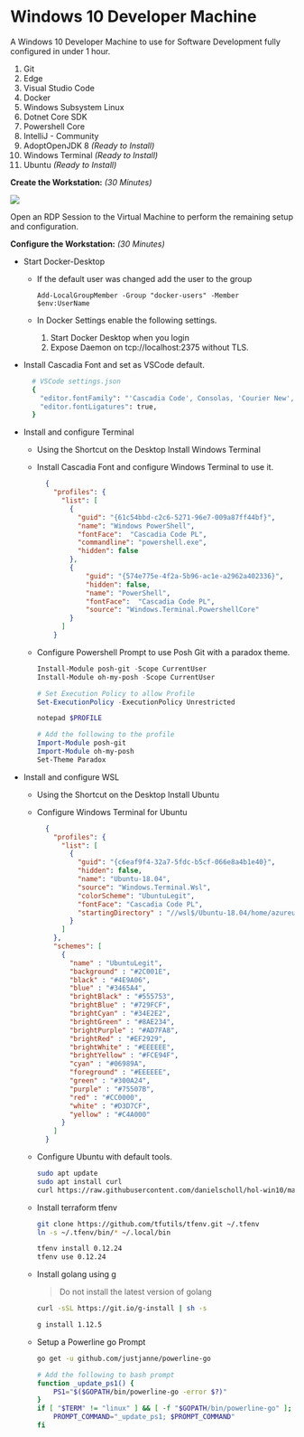 # Windows 10 Developer Machine

A Windows 10 Developer Machine to use for Software Development fully configured in under 1 hour.

1. Git
1. Edge
1. Visual Studio Code
1. Docker
1. Windows Subsystem Linux
1. Dotnet Core SDK
1. Powershell Core
1. IntelliJ - Community
1. AdoptOpenJDK 8 _(Ready to Install)_
1. Windows Terminal _(Ready to Install)_
1. Ubuntu _(Ready to Install)_

__Create the Workstation:__ _(30 Minutes)_


<a href="https://portal.azure.com/#create/Microsoft.Template/uri/https%3A%2F%2Fraw.githubusercontent.com%2Fdanielscholl%2Fhol-win10%2Fmaster%2Fazuredeploy.json" target="_blank">
    <img src="http://azuredeploy.net/deploybutton.png"/>
</a>


Open an RDP Session to the Virtual Machine to perform the remaining setup and configuration.

__Configure the Workstation:__ _(30 Minutes)_

- Start Docker-Desktop

   - If the default user was changed add the user to the group

        `Add-LocalGroupMember -Group "docker-users" -Member $env:UserName`

   - In Docker Settings enable the following settings.

        1. Start Docker Desktop when you login
        2. Expose Daemon on tcp://localhost:2375 without TLS.

- Install Cascadia Font and set as VSCode default.

  ```bash
    # VSCode settings.json
    {
      "editor.fontFamily": "'Cascadia Code', Consolas, 'Courier New', monospace",
      "editor.fontLigatures": true,
    }
  ```

- Install and configure Terminal

    - Using the Shortcut on the Desktop Install Windows Terminal

    - Install Cascadia Font and configure Windows Terminal to use it.

      ```json
        {
          "profiles": {
            "list": [
              {
                "guid": "{61c54bbd-c2c6-5271-96e7-009a87ff44bf}",
                "name": "Windows PowerShell",
                "fontFace":  "Cascadia Code PL",
                "commandline": "powershell.exe",
                "hidden": false
              },
              {
                  "guid": "{574e775e-4f2a-5b96-ac1e-a2962a402336}",
                  "hidden": false,
                  "name": "PowerShell",
                  "fontFace":  "Cascadia Code PL",
                  "source": "Windows.Terminal.PowershellCore"
              }
            ]
          }
      ```

    - Configure Powershell Prompt to use Posh Git with a paradox theme.

        ```powershell
        Install-Module posh-git -Scope CurrentUser
        Install-Module oh-my-posh -Scope CurrentUser

        # Set Execution Policy to allow Profile
        Set-ExecutionPolicy -ExecutionPolicy Unrestricted

        notepad $PROFILE

        # Add the following to the profile
        Import-Module posh-git
        Import-Module oh-my-posh
        Set-Theme Paradox
        ```


- Install and configure WSL

  - Using the Shortcut on the Desktop Install Ubuntu

  - Configure Windows Terminal for Ubuntu

    ```json
      {
        "profiles": {
          "list": [
            {
              "guid": "{c6eaf9f4-32a7-5fdc-b5cf-066e8a4b1e40}",
              "hidden": false,
              "name": "Ubuntu-18.04",
              "source": "Windows.Terminal.Wsl",
              "colorScheme": "UbuntuLegit",
              "fontFace": "Cascadia Code PL",
              "startingDirectory" : "//wsl$/Ubuntu-18.04/home/azureuser"
            }
          ]
        },
        "schemes": [
          {
            "name" : "UbuntuLegit",
            "background" : "#2C001E",
            "black" : "#4E9A06",
            "blue" : "#3465A4",
            "brightBlack" : "#555753",
            "brightBlue" : "#729FCF",
            "brightCyan" : "#34E2E2",
            "brightGreen" : "#8AE234",
            "brightPurple" : "#AD7FA8",
            "brightRed" : "#EF2929",
            "brightWhite" : "#EEEEEE",
            "brightYellow" : "#FCE94F",
            "cyan" : "#06989A",
            "foreground" : "#EEEEEE",
            "green" : "#300A24",
            "purple" : "#75507B",
            "red" : "#CC0000",
            "white" : "#D3D7CF",
            "yellow" : "#C4A000"
          }
        ]
      }
    ```

  - Configure Ubuntu with default tools.

    ```bash
    sudo apt update
    sudo apt install curl
    curl https://raw.githubusercontent.com/danielscholl/hol-win10/master/setup.sh | sudo bash
    ```

  - Install terraform tfenv

    ```bash
    git clone https://github.com/tfutils/tfenv.git ~/.tfenv
    ln -s ~/.tfenv/bin/* ~/.local/bin

    tfenv install 0.12.24
    tfenv use 0.12.24
    ```

  - Install golang using g
    > Do not install the latest version of golang

    ```bash
    curl -sSL https://git.io/g-install | sh -s

    g install 1.12.5
    ```

  - Setup a Powerline go Prompt

    ```bash
    go get -u github.com/justjanne/powerline-go

    # Add the following to bash prompt
    function _update_ps1() {
        PS1="$($GOPATH/bin/powerline-go -error $?)"
    }
    if [ "$TERM" != "linux" ] && [ -f "$GOPATH/bin/powerline-go" ]; then
        PROMPT_COMMAND="_update_ps1; $PROMPT_COMMAND"
    fi
    ```
